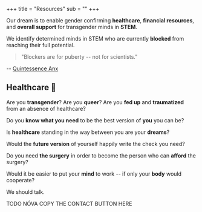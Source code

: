 +++
title = "Resources"
sub = ""
+++

Our dream is to enable gender confirming **healthcare**, **financial resources**, and **overall support** for transgender minds in **STEM**.

We identify determined minds in STEM who are currently **blocked** from reaching their full potential.

 > "Blockers are for puberty -- not for scientists."

-- [Quintessence Anx](https://twitter.com/QuintessenceAnx)



## Healthcare 🏥

Are you **transgender**? Are you **queer**? Are you **fed up** and **traumatized** from an absence of healthcare?

Do you **know what you need** to be the best version of **you** you can be?

Is **healthcare** standing in the way between you are your **dreams**?

Would the **future version** of yourself happily write the check you need?

Do you need **the surgery** in order to become the person who can **afford** the surgery?

Would it be easier to put your **mind** to work -- if only your **body** would cooperate?

We should talk.

TODO NÓVA COPY THE CONTACT BUTTON HERE
